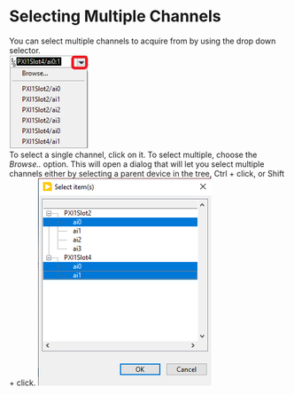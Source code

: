 # Selecting Multiple Channels
You can select multiple channels to acquire from by using the drop down selector.  
![Channel Dropdown](../meas-images/daqmx-control-dropdown.png)  
To select a single channel, click on it. To select multiple, choose the *Browse..* option. This will open a dialog that will let you select multiple channels either by selecting a parent device in the tree, Ctrl + click, or Shift + click.
![Multi selection](../meas-images/daqmx-control-multi-selection.png)
